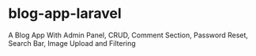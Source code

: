 # blog-app-laravel
A Blog App With Admin Panel, CRUD, Comment Section, Password Reset, Search Bar, Image Upload and Filtering
